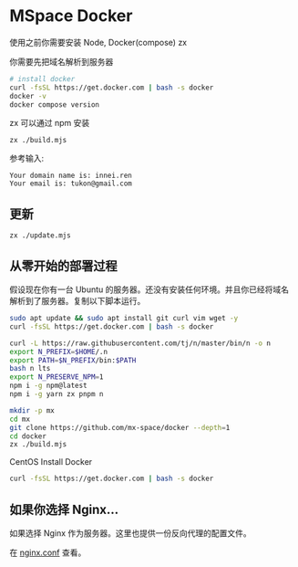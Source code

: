 # MSpace Docker

使用之前你需要安装 Node, Docker(compose) zx

你需要先把域名解析到服务器

```bash
# install docker
curl -fsSL https://get.docker.com | bash -s docker
docker -v
docker compose version
```

zx 可以通过 npm 安装

```
zx ./build.mjs
```

参考输入:

```
Your domain name is: innei.ren
Your email is: tukon@gmail.com
```

## 更新

```
zx ./update.mjs
```

## 从零开始的部署过程

假设现在你有一台 Ubuntu 的服务器。还没有安装任何环境。并且你已经将域名解析到了服务器。复制以下脚本运行。

```bash
sudo apt update && sudo apt install git curl vim wget -y
curl -fsSL https://get.docker.com | bash -s docker

curl -L https://raw.githubusercontent.com/tj/n/master/bin/n -o n
export N_PREFIX=$HOME/.n
export PATH=$N_PREFIX/bin:$PATH
bash n lts
export N_PRESERVE_NPM=1
npm i -g npm@latest
npm i -g yarn zx pnpm n

mkdir -p mx
cd mx
git clone https://github.com/mx-space/docker --depth=1
cd docker
zx ./build.mjs
```

CentOS Install Docker

```bash
curl -fsSL https://get.docker.com | bash -s docker
```

## 如果你选择 Nginx...

如果选择 Nginx 作为服务器。这里也提供一份反向代理的配置文件。

在 [nginx.conf](./configs/nginx.conf) 查看。
